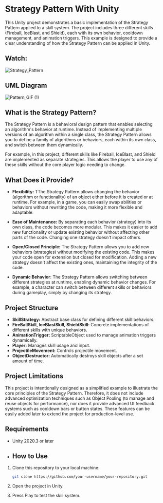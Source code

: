 # Strategy Pattern With Unity
This Unity project demonstrates a basic implementation of the Strategy Pattern applied to a skill system. The project includes three different skills (Fireball, IceBlast, and Shield), each with its own behavior, cooldown management, and animation triggers. This example is designed to provide a clear understanding of how the Strategy Pattern can be applied in Unity.

## Watch:
![Strategy_Pattern](https://github.com/user-attachments/assets/12c3873f-68af-4c30-8844-cf780138382a)

## UML Diagram
![Pattern_GIF (1)](https://github.com/user-attachments/assets/381eb2ae-4d8c-4e83-be8d-447477d74dda)

## What is the Strategy Pattern?
The Strategy Pattern is a behavioral design pattern that enables selecting an algorithm's behavior at runtime. Instead of implementing multiple versions of an algorithm within a single class, the Strategy Pattern allows you to define a family of algorithms or behaviors, each within its own class, and switch between them dynamically.

For example, in this project, different skills like Fireball, IceBlast, and Shield are implemented as separate strategies. This allows the player to use any of these skills without the core player logic needing to change.

## What Does it Provide?
- **Flexibility:** TThe Strategy Pattern allows changing the behavior (algorithm or functionality) of an object either before it is created or at runtime. For example, in a game, you can easily swap abilities or behaviors without rewriting the code, making it more flexible and adaptable.

- **Ease of Maintenance:** By separating each behavior (strategy) into its own class, the code becomes more modular. This makes it easier to add new functionality or update existing behavior without affecting other parts of the code. Changing one strategy doesn't impact others.
- **Open/Closed Principle:** The Strategy Pattern allows you to add new behaviors (strategies) without modifying the existing code. This makes your code open for extension but closed for modification. Adding a new strategy doesn't affect the existing ones, maintaining the integrity of the code.

- **Dynamic Behavior:** The Strategy Pattern allows switching between different strategies at runtime, enabling dynamic behavior changes. For example, a character can switch between different skills or behaviors during gameplay, simply by changing its strategy.

## Project Structure
- **SkillStrategy:** Abstract base class for defining different skill behaviors.
- **FireBallSkill, IceBlastSkill, ShieldSkill:** Concrete implementations of different skills with unique behaviors.
- **AnimationTrigger:** ScriptableObject used to manage animation triggers dynamically.
- **Player:** Manages skill usage and input.
- **ProjectileMovement:** Controls projectile movement.
- **ObjectDestructor:** Automatically destroys skill objects after a set amount of time.

## Project Limitations
This project is intentionally designed as a simplified example to illustrate the core principles of the Strategy Pattern. Therefore, it does not include advanced optimization techniques such as Object Pooling (to manage and reuse objects for performance), nor does it provide advanced UI feedback systems such as cooldown bars or button states. These features can be easily added later to extend the project for production-level use.

## Requirements
- Unity 2020.3 or later

- ## How to Use
1. Clone this repository to your local machine:
    ```bash
    git clone https://github.com/your-username/your-repository.git
    ```

2. Open the project in Unity.

3. Press Play to test the skill system.

